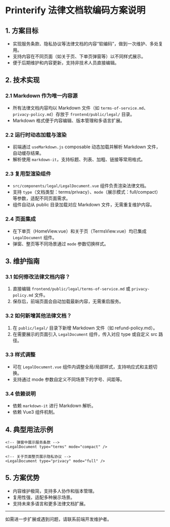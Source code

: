 # Printerify 法律文档软编码方案说明

## 1. 方案目标
- 实现服务条款、隐私协议等法律文档的内容“软编码”，做到一次维护、多处复用。
- 支持内容在不同页面（如关于页、下单页弹窗等）以不同样式展示。
- 便于后期维护和内容更新，支持非技术人员直接编辑。

## 2. 技术实现

### 2.1 Markdown 作为唯一内容源
- 所有法律文档内容均以 Markdown 文件（如 `terms-of-service.md`、`privacy-policy.md`）存放于 `frontend/public/legal/` 目录。
- Markdown 格式便于内容编辑、版本管理和多语言扩展。

### 2.2 运行时动态加载与渲染
- 前端通过 `useMarkdown.js` composable 动态加载并解析 Markdown 文件，自动缓存结果。
- 解析使用 `markdown-it`，支持标题、列表、加粗、链接等常用格式。

### 2.3 复用型渲染组件
- `src/components/legal/LegalDocument.vue` 组件负责渲染法律文档。
- 支持 `type`（文档类型：terms/privacy）、`mode`（展示模式：full/compact）等参数，适配不同页面需求。
- 组件自动从 public 目录加载对应 Markdown 文件，无需重复维护内容。

### 2.4 页面集成
- 在下单页（HomeView.vue）和关于页（TermsView.vue）均已集成 `LegalDocument` 组件。
- 弹窗、整页等不同场景通过 `mode` 参数切换样式。

## 3. 维护指南

### 3.1 如何修改法律文档内容？
1. 直接编辑 `frontend/public/legal/terms-of-service.md` 或 `privacy-policy.md` 文件。
2. 保存后，前端页面会自动加载最新内容，无需重启服务。

### 3.2 如何新增其他法律文档？
1. 在 `public/legal/` 目录下新增 Markdown 文件（如 refund-policy.md）。
2. 在需要展示的页面引入 `LegalDocument` 组件，传入对应 type 或自定义 src 路径。

### 3.3 样式调整
- 可在 `LegalDocument.vue` 组件内调整全局/局部样式，支持响应式和主题切换。
- 支持通过 mode 参数自定义不同场景下的字号、间距等。

### 3.4 依赖说明
- 依赖 `markdown-it` 进行 Markdown 解析。
- 依赖 Vue3 组件机制。

## 4. 典型用法示例

```vue
<!-- 弹窗中展示服务条款 -->
<LegalDocument type="terms" mode="compact" />

<!-- 关于页面整页展示隐私协议 -->
<LegalDocument type="privacy" mode="full" />
```

## 5. 方案优势
- 内容维护极简，支持多人协作和版本管理。
- 复用性强，适配多种展示场景。
- 支持未来多语言和更多法律文档扩展。

---
如需进一步扩展或遇到问题，请联系前端开发维护者。
